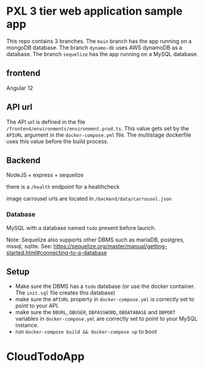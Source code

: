 # PXL 3 tier web application sample app
This repo contains 3 branches. The `main` branch has the app running on a mongoDB database. The branch `dynamo-db` uses AWS dynamoDB as a database. The branch `sequelize` has the app running on a MySQL database.

## frontend
Angular 12

## API url
The API url is defined in the file `/frontend/environments/environment.prod.ts`. This value gets set by the `APIURL` argument in the `docker-compose.yml` file. The multistage dockerfile uses this value before the build process.

## Backend
NodeJS + express + sequelize

there is a `/health` endpoint for a healthcheck

image carrousel urls are located in `/backend/data/carrousel.json`

### Database
MySQL with a database named `todo` present before launch.

Note: Sequelize also supports other DBMS such as mariaDB, postgres, mssql, sqlite. See: https://sequelize.org/master/manual/getting-started.html#connecting-to-a-database

## Setup
* Make sure the DBMS has a `todo` database (or use the docker container. The `init.sql` file creates this database)
* make sure the `APIURL` property in `docker-compose.yml` is correctly set to point to your API.
* make sure the `DBURL`, `DBUSER`, `DBPASSWORD`, `DBDATABASE` and `DBPORT` variables in `docker-compose.yml` are correctly set to point to your MySQL instance.
* run `docker-compose build && docker-compose up` to boot
# CloudTodoApp

